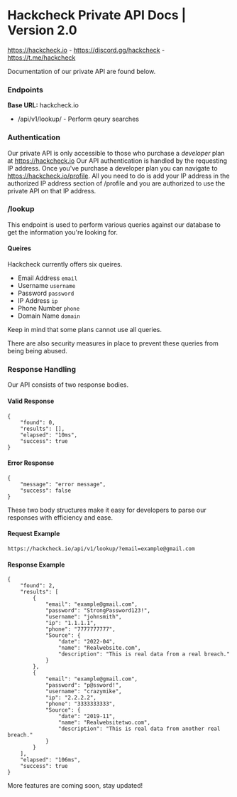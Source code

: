 # Hackcheck Private API Docs | Version 2.0
https://hackcheck.io - https://discord.gg/hackcheck - https://t.me/hackcheck

Documentation of our private API are found below.


### Endpoints
**Base URL:** hackcheck.io
* /api/v1/lookup/ - Perform qeury searches 

### Authentication
Our private API is only accessible to those who purchase a _developer_ plan at https://hackcheck.io
Our API authentication is handled by the requesting IP address. Once you've purchase a developer plan you can navigate to https://hackcheck.io/profile. 
All you need to do is add your IP address in the authorized IP address section of /profile and you are authorized to use the private API on that IP address.

### /lookup
This endpoint is used to perform various queries against our database to get the information you're looking for.

#### Queires
Hackcheck currently offers six  queires.
- Email Address `email`
- Username      `username`
- Password      `password`
- IP Address    `ip`
- Phone Number  `phone`
- Domain Name   `domain`

Keep in mind that some plans cannot use all queries. 

There are also security measures in place to prevent these queries from being being abused.

### Response Handling
Our API consists of two response bodies.
#### Valid Response
```
{
    "found": 0,
    "results": [],
    "elapsed": "10ms",
    "success": true
}
```
#### Error Response
```
{
    "message": "error message",
    "success": false
}
```
These two body structures make it easy for developers to parse our responses with efficiency and ease. 


#### Request Example
```
https://hackcheck.io/api/v1/lookup/?email=example@gmail.com
```
#### Response Example
```
{
    "found": 2,
    "results": [
        {
            "email": "example@gmail.com",
            "password": "StrongPassword123!",
            "username": "johnsmith",
            "ip": "1.1.1.1",
            "phone": "7777777777",
            "Source": {
                "date": "2022-04",
                "name": "Realwebsite.com",
                "description": "This is real data from a real breach."
            }
        },
        {
            "email": "example@gmail.com",
            "password": "p@ssword!",
            "username": "crazymike",
            "ip": "2.2.2.2",
            "phone": "3333333333",
            "Source": {
                "date": "2019-11",
                "name": "Realwebsitetwo.com",
                "description": "This is real data from another real breach."
            }
        }
    ],
    "elapsed": "106ms",
    "success": true
}
```

More features are coming soon, stay updated!
